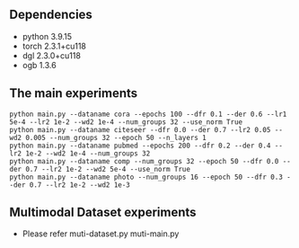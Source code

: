 


## Dependencies

- python 3.9.15
- torch  2.3.1+cu118
- dgl    2.3.0+cu118
- ogb    1.3.6

## The main experiments


```
python main.py --dataname cora --epochs 100 --dfr 0.1 --der 0.6 --lr1 5e-4 --lr2 1e-2 --wd2 1e-4 --num_groups 32 --use_norm True
python main.py --dataname citeseer --dfr 0.0 --der 0.7 --lr2 0.05 --wd2 0.005 --num_groups 32 --epoch 50 --n_layers 1
python main.py --dataname pubmed --epochs 200 --dfr 0.2 --der 0.4 --lr2 1e-2 --wd2 1e-4 --num_groups 32
python main.py --dataname comp --num_groups 32 --epoch 50 --dfr 0.0 --der 0.7 --lr2 1e-2 --wd2 5e-4 --use_norm True
python main.py --dataname photo --num_groups 16 --epoch 50 --dfr 0.3 --der 0.7 --lr2 1e-2 --wd2 1e-3
```
## Multimodal Dataset experiments
- Please refer muti-dataset.py    muti-main.py
